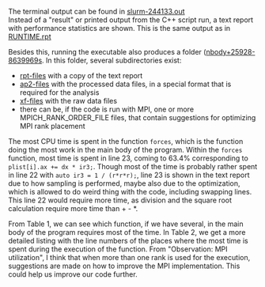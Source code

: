 The terminal output can be found in [slurm-244133.out](slurm-2441333.out)  
Instead of a "result" or printed output from the C++ script run, a text report with 
performance statistics are shown. This is the same output as in 
[RUNTIME.rpt](nbody+25928-8639969s/rpt-files/RUNTIME.rpt)

Besides this, running the executable also produces a folder ([nbody+25928-8639969s](nbody+25928-8639969s).
In this folder, several subdirectories exist:

* [rpt-files](rpt-files) with a copy of the text report
* [ap2-files](ap2-files) with the processed data files, in a special format that is
required for the analysis
* [xf-files](xf-files) with the raw data files
* there can be, if the code is run with MPI, one or more MPICH_RANK_ORDER_FILE files, that
contain suggestions for optimizing MPI rank placement

The most CPU time is spent in the function `forces`, which is the function doing the most
work in the main body of the program. Within the `forces` function, most time is spent in 
line 23, coming to 63.4% corresponding to `plist[i].ax += dx * ir3;`. Though most of the
time is probably rather spent in line 22 with `auto ir3 = 1 / (r*r*r);`, line 23 is
shown in the text report due to how sampling is performed, maybe also due to the optimization,
which is allowed to do weird thing with the code, including swapping lines. 
This line 22 would require more time, as division and the square root calculation require more time than + - *.

From Table 1, we can see which function, if we have several, in the main body of the 
program requires most of the time. In Table 2, we get a more detailed listing with the
line numbers of the places where the most time is spent during the execution of the function.
From "Observation: MPI utilization", I think that when more than one rank is used for the
execution, suggestions are made on how to improve the MPI implementation.
This could help us improve our code further.

